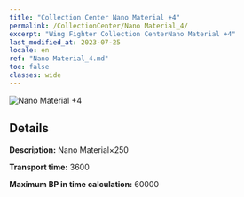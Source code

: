 ```yaml
---
title: "Collection Center Nano Material +4"
permalink: /CollectionCenter/Nano Material_4/
excerpt: "Wing Fighter Collection CenterNano Material +4"
last_modified_at: 2023-07-25
locale: en
ref: "Nano Material_4.md"
toc: false
classes: wide
---
```



![Nano Material +4](/images/cc/CC_Nano_Material_4.png)

## Details

  **Description:** Nano Material×250

  **Transport time:** 3600

  **Maximum BP in time calculation:** 60000

